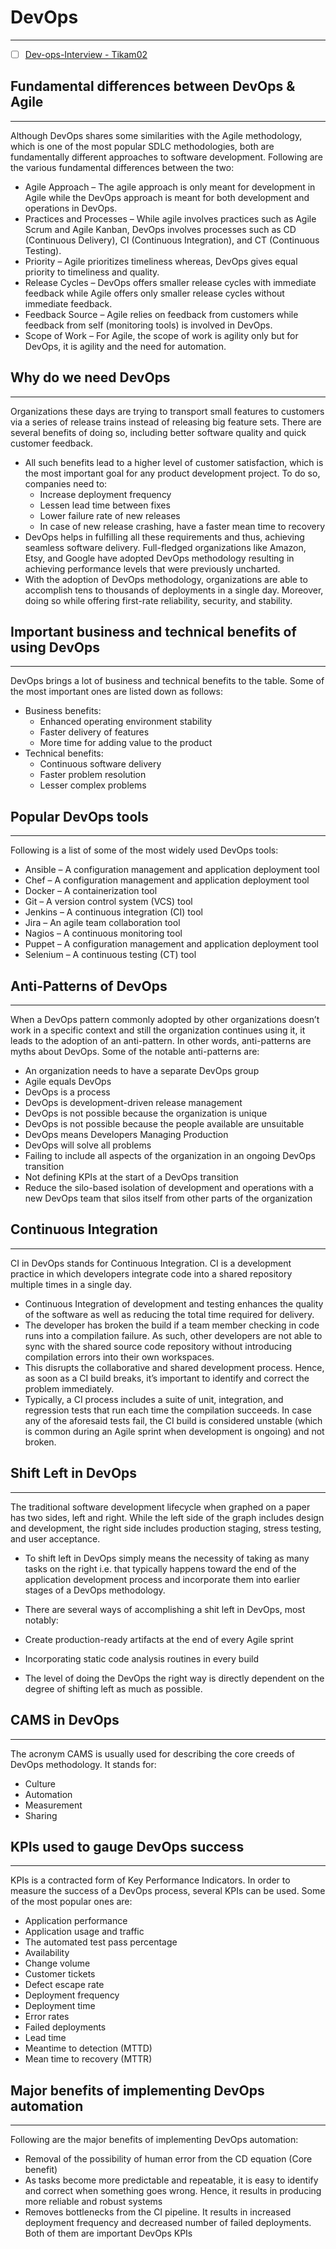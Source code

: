 # DevOps
---

- [ ] [Dev-ops-Interview - Tikam02](https://github.com/Tikam02/DevOps-Guide/blob/master/Interview/Dev-ops-Interview.md)

## Fundamental differences between DevOps & Agile
---
Although DevOps shares some similarities with the Agile methodology, which is one of the most popular SDLC methodologies, both are fundamentally different approaches to software development. Following are the various fundamental differences between the two:

- Agile Approach – The agile approach is only meant for development in Agile while the DevOps approach is meant for both development and operations in DevOps.
- Practices and Processes – While agile involves practices such as Agile Scrum and Agile Kanban, DevOps involves processes such as CD (Continuous Delivery), CI (Continuous Integration), and CT (Continuous Testing).
- Priority – Agile prioritizes timeliness whereas, DevOps gives equal priority to timeliness and quality.
- Release Cycles – DevOps offers smaller release cycles with immediate feedback while Agile offers only smaller release cycles without immediate feedback.
- Feedback Source – Agile relies on feedback from customers while feedback from self (monitoring tools) is involved in DevOps.
- Scope of Work – For Agile, the scope of work is agility only but for DevOps, it is agility and the need for automation.

## Why do we need DevOps
---
Organizations these days are trying to transport small features to customers via a series of release trains instead of releasing big feature sets. There are several benefits of doing so, including better software quality and quick customer feedback.

- All such benefits lead to a higher level of customer satisfaction, which is the most important goal for any product development project. To do so, companies need to:
  - Increase deployment frequency
  - Lessen lead time between fixes
  - Lower failure rate of new releases
  - In case of new release crashing, have a faster mean time to recovery
- DevOps helps in fulfilling all these requirements and thus, achieving seamless software delivery. Full-fledged organizations like Amazon, Etsy, and Google have adopted DevOps methodology resulting in achieving performance levels that were previously uncharted.
- With the adoption of DevOps methodology, organizations are able to accomplish tens to thousands of deployments in a single day. Moreover, doing so while offering first-rate reliability, security, and stability.

## Important business and technical benefits of using DevOps
---
DevOps brings a lot of business and technical benefits to the table. Some of the most important ones are listed down as follows:

- Business benefits:
  - Enhanced operating environment stability
  - Faster delivery of features
  - More time for adding value to the product
- Technical benefits:
  - Continuous software delivery
  - Faster problem resolution
  - Lesser complex problems

## Popular DevOps tools
---
Following is a list of some of the most widely used DevOps tools:

- Ansible – A configuration management and application deployment tool
- Chef – A configuration management and application deployment tool
- Docker – A containerization tool
- Git – A version control system (VCS) tool
- Jenkins – A continuous integration (CI) tool
- Jira – An agile team collaboration tool
- Nagios – A continuous monitoring tool
- Puppet – A configuration management and application deployment tool
- Selenium – A continuous testing (CT) tool

## Anti-Patterns of DevOps
---
When a DevOps pattern commonly adopted by other organizations doesn’t work in a specific context and still the organization continues using it, it leads to the adoption of an anti-pattern. In other words, anti-patterns are myths about DevOps. Some of the notable anti-patterns are:

- An organization needs to have a separate DevOps group
- Agile equals DevOps
- DevOps is a process
- DevOps is development-driven release management
- DevOps is not possible because the organization is unique
- DevOps is not possible because the people available are unsuitable
- DevOps means Developers Managing Production
- DevOps will solve all problems
- Failing to include all aspects of the organization in an ongoing DevOps transition
- Not defining KPIs at the start of a DevOps transition
- Reduce the silo-based isolation of development and operations with a new DevOps team that silos itself from other parts of the organization

## Continuous Integration
---
CI in DevOps stands for Continuous Integration. CI is a development practice in which developers integrate code into a shared repository multiple times in a single day.

- Continuous Integration of development and testing enhances the quality of the software as well as reducing the total time required for delivery.
- The developer has broken the build if a team member checking in code runs into a compilation failure. As such, other developers are not able to sync with the shared source code repository without introducing compilation errors into their own workspaces.
- This disrupts the collaborative and shared development process. Hence, as soon as a CI build breaks, it’s important to identify and correct the problem immediately.
- Typically, a CI process includes a suite of unit, integration, and regression tests that run each time the compilation succeeds. In case any of the aforesaid tests fail, the CI build is considered unstable (which is common during an Agile sprint when development is ongoing) and not broken.

## Shift Left in DevOps
---
The traditional software development lifecycle when graphed on a paper has two sides, left and right. While the left side of the graph includes design and development, the right side includes production staging, stress testing, and user acceptance.

- To shift left in DevOps simply means the necessity of taking as many tasks on the right i.e. that typically happens toward the end of the application development process and incorporate them into earlier stages of a DevOps methodology.
- There are several ways of accomplishing a shit left in DevOps, most notably:
- Create production-ready artifacts at the end of every Agile sprint 
- Incorporating static code analysis routines in every build

- The level of doing the DevOps the right way is directly dependent on the degree of shifting left as much as possible.

## CAMS in DevOps
---
The acronym CAMS is usually used for describing the core creeds of DevOps methodology. It stands for:

- Culture
- Automation
- Measurement
- Sharing

## KPIs used to gauge DevOps success
---
KPIs is a contracted form of Key Performance Indicators. In order to measure the success of a DevOps process, several KPIs can be used. Some of the most popular ones are:

- Application performance
- Application usage and traffic
- The automated test pass percentage
- Availability
- Change volume
- Customer tickets
- Defect escape rate
- Deployment frequency
- Deployment time
- Error rates
- Failed deployments
- Lead time
- Meantime to detection (MTTD)
- Mean time to recovery (MTTR)

## Major benefits of implementing DevOps automation
---
Following are the major benefits of implementing DevOps automation:

- Removal of the possibility of human error from the CD equation (Core benefit)
- As tasks become more predictable and repeatable, it is easy to identify and correct when something goes wrong. Hence, it results in producing more reliable and robust systems
- Removes bottlenecks from the CI pipeline. It results in increased deployment frequency and decreased number of failed deployments. Both of them are important DevOps KPIs
